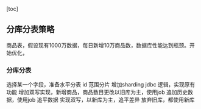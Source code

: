 [toc]
## 分库分表策略
商品表，假设现有1000万数据，每日新增10万商品数，数据库性能达到瓶颈。开始优化，








### 分库分表

选择某一个字段，准备水平分表  id 范围分片
增加sharding jdbc 逻辑，实现原有功能
增加双写实现，新增商品，商品数目更改以旧库为主，使用job 追加历史数据，使用job 追平数据
实现双写，以新库为主，追平差异
放弃旧库，都使用新库


